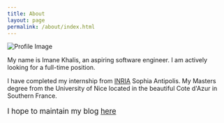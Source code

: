 ```yaml
---
title: About
layout: page
permalink: /about/index.html
---
```

<!--![Profile Image]({{ site.url }}/{{ site.picture }})-->
![Profile Image](https://s-media-cache-ak0.pinimg.com/originals/a6/49/61/a6496138e6e7f0a174a15ce940625b0d.jpg)

<p>My name is Imane Khalis, an aspiring software engineer. I am actively looking for a full-time position.</p>
<p>I have completed my internship from <a href="htpp://www.inria.fr">INRIA</a> Sophia Antipolis. My Masters degree from the University of Nice located in the beautiful Cote d'Azur in Southern France.</p>
<p style="font-size:120%">I hope to maintain my blog <a href="http://imanekhls.github.io">here</a></p>